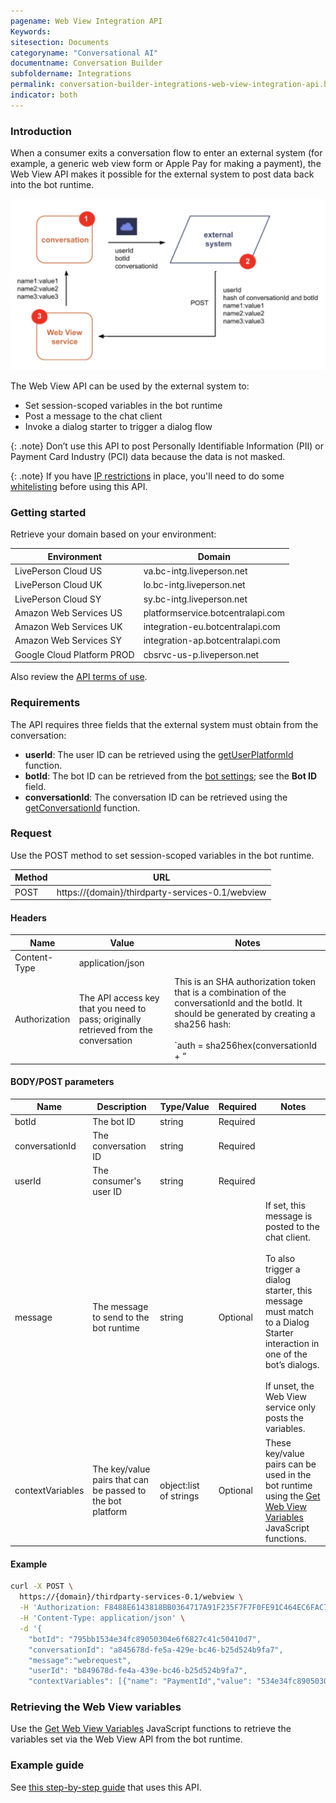 ```yaml
---
pagename: Web View Integration API
Keywords:
sitesection: Documents
categoryname: "Conversational AI"
documentname: Conversation Builder
subfoldername: Integrations
permalink: conversation-builder-integrations-web-view-integration-api.html
indicator: both
---
```


### Introduction

When a consumer exits a conversation flow to enter an external system (for example, a generic web view form or Apple Pay for making a payment), the Web View API makes it possible for the external system to post data back into the bot runtime.

<img style="width:550px" src="img/ConvoBuilder/web_view_api_flow.png" alt="The flow of the Web View integration API">

The Web View API can be used by the external system to:

- Set session-scoped variables in the bot runtime
- Post a message to the chat client
- Invoke a dialog starter to trigger a dialog flow

{: .note}
Don’t use this API to post Personally Identifiable Information (PII) or Payment Card Industry (PCI) data because the data is not masked.

{: .note}
If you have [IP restrictions](https://knowledge.liveperson.com/security-regulations-security-ip-restriction.html) in place, you'll need to do some [whitelisting](conversation-builder-networking-security.html) before using this API.

### Getting started

Retrieve your domain based on your environment:

| Environment | Domain |
| --- | --- |
| LivePerson Cloud US | va.bc-intg.liveperson.net |
| LivePerson Cloud UK | lo.bc-intg.liveperson.net |
| LivePerson Cloud SY | sy.bc-intg.liveperson.net |
| Amazon Web Services US | platformservice.botcentralapi.com |
| Amazon Web Services UK | integration-eu.botcentralapi.com |
| Amazon Web Services SY | integration-ap.botcentralapi.com |
| Google Cloud Platform PROD | cbsrvc-us-p.liveperson.net |

Also review the [API terms of use](https://policies.liveperson.com/apitou).

### Requirements

The API requires three fields that the external system must obtain from the conversation:
- **userId**: The user ID can be retrieved using the [getUserPlatformId](conversation-builder-scripting-functions-get-user-data.html#get-user-platform-id-and-platform-type) function.
- **botId**: The bot ID can be retrieved from the [bot settings](conversation-builder-bots-bot-basics.html#configure-bot-settings); see the **Bot ID** field. 
- **conversationId**: The conversation ID can be retrieved using the [getConversationId](conversation-builder-scripting-functions-get-set-session-data.html#get-conversation-id) function.

### Request

Use the POST method to set session-scoped variables in the bot runtime.

| Method | URL |
|---|---|
| POST  | https://{domain}/thirdparty-services-0.1/webview |

#### Headers

| Name | Value | Notes |
|---|---|---|
| Content-Type | application/json | |
| Authorization | The API access key  that you need to pass; originally retrieved from the conversation | This is an SHA authorization token that is a combination of the conversationId and the botId. It should be generated by creating a sha256 hash: <br/><br/>`auth = sha256hex(conversationId + “ || “ + botId)` <br/><br/>For example: `sha256hex(“abcd || xyz”)` <br/><br/>Note the space, two pipe characters, and space after the conversationId. |

#### BODY/POST parameters

| Name | Description | Type/Value | Required | Notes |
|---|---|---|--|--|
| botId | The bot ID | string | Required | |
| conversationId | The conversation ID | string | Required | |
| userId | The consumer's user ID | string | Required | |
| message | The message to send to the bot runtime | string | Optional | If set, this message is posted to the chat client. <br/><br/>To also trigger a dialog starter, this message must match to a Dialog Starter interaction in one of the bot’s dialogs. <br/><br/>If unset, the Web View service only posts the variables. |
| contextVariables | The key/value pairs that can be passed to the bot platform | object:list of strings | Optional | These key/value pairs can be used in the bot runtime using the [Get Web View Variables](conversation-builder-scripting-functions-get-set-session-data.html#get-web-view-variables) JavaScript functions. |

#### Example

```bash
curl -X POST \
  https://{domain}/thirdparty-services-0.1/webview \
  -H 'Authorization: F8488E6143818BB0364717A91F235F7F7F0FE91C464EC6FAC7ECF0D3393EBBAF' \
  -H 'Content-Type: application/json' \
  -d '{
    "botId": "795bb1534e34fc89050304e6f6827c41c50410d7",
    "conversationId": "a845678d-fe5a-429e-bc46-b25d524b9fa7",
    "message":"webrequest",
    "userId": "b849678d-fe4a-439e-bc46-b25d524b9fa7",
    "contextVariables": [{"name": "PaymentId","value": "534e34fc89050304e6f6827c41c50410d7"}, {"name": "PaymentStatus","value": "PROCESSED"}]}'
```

### Retrieving the Web View variables
Use the [Get Web View Variables](conversation-builder-scripting-functions-get-set-session-data.html#get-web-view-variables) JavaScript functions to retrieve the variables set via the Web View API from the bot runtime.

### Example guide

See [this step-by-step guide](tutorials-guides-advanced-integrations-implementing-a-web-view-integration.html) that uses this API.
